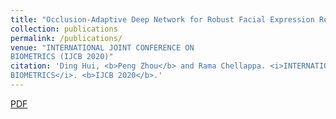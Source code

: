 ```yaml
---
title: "Occlusion-Adaptive Deep Network for Robust Facial Expression Recognition"
collection: publications
permalink: /publications/
venue: "INTERNATIONAL JOINT CONFERENCE ON
BIOMETRICS (IJCB 2020)"
citation: 'Ding Hui, <b>Peng Zhou</b> and Rama Chellappa. <i>INTERNATIONAL JOINT CONFERENCE ON
BIOMETRICS</i>. <b>IJCB 2020</b>.'
---
```


[PDF](https://arxiv.org/pdf/2005.06040.pdf)

